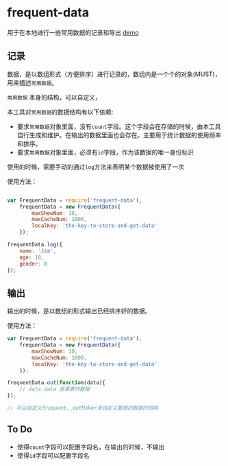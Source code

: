 # frequent-data

用于在本地进行一些常用数据的记录和导出 [demo](http://zeze-site.github.io/frequent-data/demo.html)

## 记录

数据，是以数组形式（方便排序）进行记录的，数组内是一个个的对象(MUST)，用来描述`常用数据`。

`常用数据` 本身的结构，可以自定义，

本工具对`常用数据`的数据结构有以下依赖: 

+ 要求`常用数据`对象里面，没有`count`字段。这个字段会在存储的时候，由本工具自行生成和维护。在输出的数据里面也会存在。主要用于统计数据的使用频率和排序。
+ 要求`常用数据`对象里面，必须有`id`字段，作为该数据的唯一身份标识

使用的时候，需要手动的通过`log`方法来表明某个数据被使用了一次

使用方法：

``` javascript

var FrequentData = require('frequent-data'),
    frequentData = new FrequentData({
        maxShowNum: 10,
        maxCacheNum: 1000,
        localKey: 'the-key-to-store-and-get-data'
    });

frequentData.log({
    name: 'Jim',
    age: 18,
    gender: 0
});

```

## 输出

输出的时候，是以数组的形式输出已经排序好的数据。

使用方法：

``` javascript
var FrequentData = require('frequent-data'),
    frequentData = new FrequentData({
        maxShowNum: 10,
        maxCacheNum: 1000,
        localKey: 'the-key-to-store-and-get-data'
    });

frequentData.out(function(data){
    // data.data 是需要的数据  
});

// 可以自定义frequent._outMaker来自定义数据的数据的结构
```


## To Do

+ 使得`count`字段可以配置字段名，在输出的时候，不输出
+ 使得`id`字段可以配置字段名

